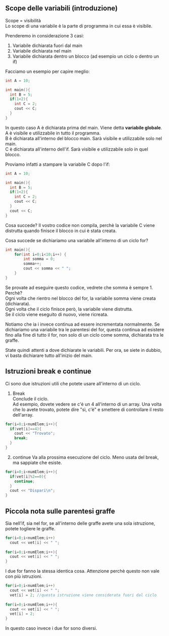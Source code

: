 ## Scope delle variabili (introduzione)

Scope = visibilità  
Lo scope di una variabile è la parte di programma in cui essa è visibile.

Prenderemo in considerazione 3 casi:  
1. Variabile dichiarata fuori dal main
2. Variabile dichiarata nel main
3. Variabile dichiarata dentro un blocco (ad esempio un ciclo o dentro un if)

Facciamo un esempio per capire meglio:  
```C++
int A = 10;

int main(){
  int B = 5;
  if(1<2){
    int C = 2;
    cout << C;
  }
}
```

In questo caso A è dichiarata prima del main. Viene detta <b>variabile globale</b>. A è visibile e utilizzabile in tutto il programma.  
B è dichiarata all'interno del blocco main. Sarà visibile e utilizzabile solo nel main.  
C è dichiarata all'interno dell'if. Sarà visibile e utilizzabile solo in quel blocco.  

Proviamo infatti a stampare la variabile C dopo l'if:
```C++
int A = 10;

int main(){
  int B = 5;
  if(1<2){
    int C = 2;
    cout << C;
  }
  cout << C;
}
```

Cosa succede? Il vostro codice non compila, perchè la variabile C viene distrutta quando finisce il blocco in cui è stata creata.

Cosa succede se dichiariamo una variabile all'interno di un ciclo for?
```C++
int main(){
	for(int i=0;i<10;i++) {
		int somma = 0;
		somma++;
		cout << somma << " ";
	}
}
```

Se provate ad eseguire questo codice, vedrete che somma è sempre 1. Perchè?  
Ogni volta che rientro nel blocco del for, la variabile somma viene creata (dichiarata).  
Ogni volta che il ciclo finisce però, la variabile viene distrutta.  
Se il ciclo viene eseguito di nuovo, viene ricreata.  

Notiamo che ia i invece continua ad essere incrementata normalmente.
Se dichiariamo una variabile tra le parentesi del for, questa continua ad esistere fino alla fine di tutto il for, non solo di un ciclo come somma, dichiarata tra le graffe.

State quindi attenti a dove dichiarate le variabili. Per ora, se siete in dubbio, vi basta dichiarare tutto all'inizio del main.

## Istruzioni break e continue

Ci sono due istruzioni utili che potete usare all'interno di un ciclo.

1. Break  
Conclude il ciclo.  
Ad esempio, dovete vedere se c'è un 4 all'interno di un array. Una volta che lo avete trovato, potete dire "sì, c'è" e smettere di controllare il resto dell'array.
```C++
for(i=0;i<numElem;i++){
  if(vet[i]==4){
    cout << "Trovato";
    break;
  }
}
```

2. continue
Va alla prossima esecuzione del ciclo. Meno usata del break, ma sappiate che esiste.

```C++
for(i=0;i<numElem;i++){
  if(vet[i]%2==0){
    continue;
  }
  cout << "Dispari\n";
}
```

## Piccola nota sulle parentesi graffe
Sia nell'if, sia nel for, se all'interno delle graffe avete una sola istruzione, potete togliere le graffe.

```C++
for(i=0;i<numElem;i++)
  cout << vet[i] << " ";
  
for(i=0;i<numElem;i++){
  cout << vet[i] << " ";
}
```
I due for fanno la stessa identica cosa. Attenzione perchè questo non vale con più istruzioni.  
```C++
for(i=0;i<numElem;i++)
  cout << vet[i] << " ";
  vet[i] = 2; //questa istruzione viene considerata fuori dal ciclo
  
for(i=0;i<numElem;i++){
  cout << vet[i] << " ";
  vet[i] = 2;
}
```
In questo caso invece i due for sono diversi.
